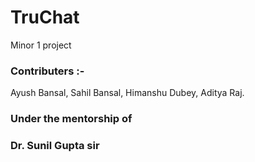 # TruChat
Minor 1 project

### Contributers :- 
Ayush Bansal,
Sahil Bansal,
Himanshu Dubey,
Aditya Raj.
### Under the mentorship of 
### Dr. Sunil Gupta sir

